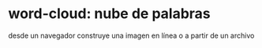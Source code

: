 # word-cloud: nube de palabras

desde un navegador construye una imagen en línea o a partir de un archivo
